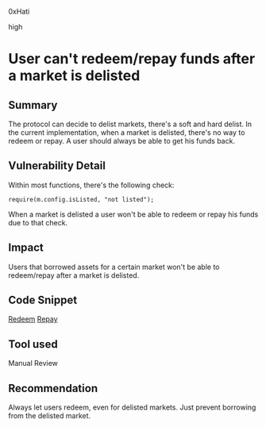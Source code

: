 0xHati

high

# User can't redeem/repay funds after a market is delisted

## Summary
The protocol can decide to delist markets, there's a soft and hard delist. In the current implementation, when a market is delisted, there's no way to redeem or repay. A user should always be able to get his funds back.

## Vulnerability Detail
Within most functions, there's the following check: 
```solidity
require(m.config.isListed, "not listed");
```
When a market is delisted a user won't be able to redeem or repay his funds due to that check.
## Impact
Users that borrowed assets for a certain market won't be able to redeem/repay after a market is delisted.
## Code Snippet
[Redeem](https://github.com/sherlock-audit/2023-05-ironbank/blob/main/ib-v2/src/protocol/pool/IronBank.sol#L412)
[Repay](https://github.com/sherlock-audit/2023-05-ironbank/blob/main/ib-v2/src/protocol/pool/IronBank.sol#L462)
## Tool used

Manual Review

## Recommendation
Always let users redeem, even for delisted markets. Just prevent borrowing from the delisted market.